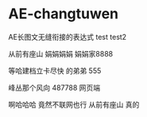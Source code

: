 # AE-changtuwen
AE长图文无缝衔接的表达式
test
test2

从前有座山
娟娟娟娟
娟娟家8888


等哈建档立卡尽快
的弟弟
555


峰丛那个风向
487788
网页端

啊哈哈哈
竟然不联网也行
从前有座山
真的
